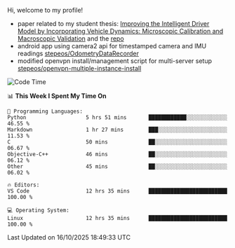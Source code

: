 Hi, welcome to my profile!

* paper related to my student thesis: [Improving the Intelligent Driver Model by Incorporating Vehicle Dynamics: Microscopic Calibration and Macroscopic Validation](https://doi.org/10.48550/arXiv.2408.03722) and the [repo](https://github.com/stepeos/pycarmodel_calibration)
* android app using camera2 api for timestamped camera and IMU readings [stepeos/OdometryDataRecorder](https://github.com/stepeos/OdometryDataRecorder)
* modified openvpn install/management script for multi-server setup [stepeos/openvpn-multiple-instance-install](https://github.com/stepeos/openvpn-multiple-instance-install)

<!--START_SECTION:waka-->
![Code Time](http://img.shields.io/badge/Code%20Time-2%2C192%20hrs%208%20mins-blue)

📊 **This Week I Spent My Time On** 

```text
💬 Programming Languages: 
Python                   5 hrs 51 mins       ████████████░░░░░░░░░░░░░   46.55 % 
Markdown                 1 hr 27 mins        ███░░░░░░░░░░░░░░░░░░░░░░   11.53 % 
C                        50 mins             ██░░░░░░░░░░░░░░░░░░░░░░░   06.67 % 
Objective-C++            46 mins             ██░░░░░░░░░░░░░░░░░░░░░░░   06.12 % 
Other                    45 mins             ██░░░░░░░░░░░░░░░░░░░░░░░   06.02 % 

🔥 Editors: 
VS Code                  12 hrs 35 mins      █████████████████████████   100.00 % 

💻 Operating System: 
Linux                    12 hrs 35 mins      █████████████████████████   100.00 % 
```


 Last Updated on 16/10/2025 18:49:33 UTC
<!--END_SECTION:waka-->
